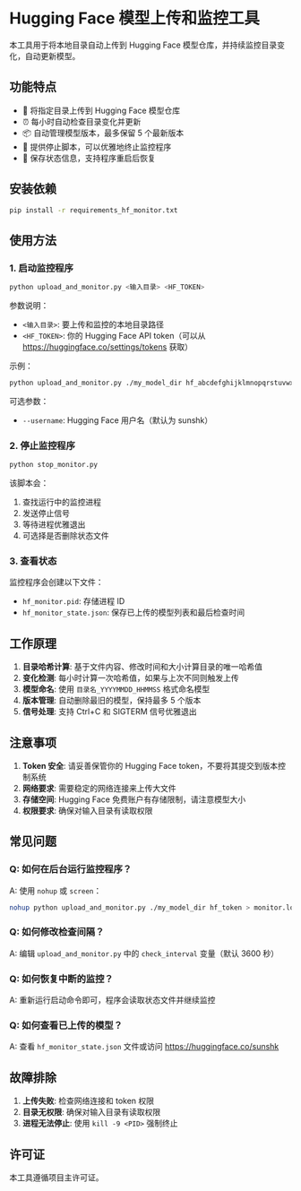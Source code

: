 # Hugging Face 模型上传和监控工具

本工具用于将本地目录自动上传到 Hugging Face 模型仓库，并持续监控目录变化，自动更新模型。

## 功能特点

- 🚀 将指定目录上传到 Hugging Face 模型仓库
- ⏰ 每小时自动检查目录变化并更新
- 📦 自动管理模型版本，最多保留 5 个最新版本
- 🛑 提供停止脚本，可以优雅地终止监控程序
- 📝 保存状态信息，支持程序重启后恢复

## 安装依赖

```bash
pip install -r requirements_hf_monitor.txt
```

## 使用方法

### 1. 启动监控程序

```bash
python upload_and_monitor.py <输入目录> <HF_TOKEN>
```

参数说明：
- `<输入目录>`: 要上传和监控的本地目录路径
- `<HF_TOKEN>`: 你的 Hugging Face API token（可以从 https://huggingface.co/settings/tokens 获取）

示例：
```bash
python upload_and_monitor.py ./my_model_dir hf_abcdefghijklmnopqrstuvwxyz
```

可选参数：
- `--username`: Hugging Face 用户名（默认为 sunshk）

### 2. 停止监控程序

```bash
python stop_monitor.py
```

该脚本会：
1. 查找运行中的监控进程
2. 发送停止信号
3. 等待进程优雅退出
4. 可选择是否删除状态文件

### 3. 查看状态

监控程序会创建以下文件：
- `hf_monitor.pid`: 存储进程 ID
- `hf_monitor_state.json`: 保存已上传的模型列表和最后检查时间

## 工作原理

1. **目录哈希计算**: 基于文件内容、修改时间和大小计算目录的唯一哈希值
2. **变化检测**: 每小时计算一次哈希值，如果与上次不同则触发上传
3. **模型命名**: 使用 `目录名_YYYYMMDD_HHMMSS` 格式命名模型
4. **版本管理**: 自动删除最旧的模型，保持最多 5 个版本
5. **信号处理**: 支持 Ctrl+C 和 SIGTERM 信号优雅退出

## 注意事项

1. **Token 安全**: 请妥善保管你的 Hugging Face token，不要将其提交到版本控制系统
2. **网络要求**: 需要稳定的网络连接来上传大文件
3. **存储空间**: Hugging Face 免费账户有存储限制，请注意模型大小
4. **权限要求**: 确保对输入目录有读取权限

## 常见问题

### Q: 如何在后台运行监控程序？
A: 使用 `nohup` 或 `screen`：
```bash
nohup python upload_and_monitor.py ./my_model_dir hf_token > monitor.log 2>&1 &
```

### Q: 如何修改检查间隔？
A: 编辑 `upload_and_monitor.py` 中的 `check_interval` 变量（默认 3600 秒）

### Q: 如何恢复中断的监控？
A: 重新运行启动命令即可，程序会读取状态文件并继续监控

### Q: 如何查看已上传的模型？
A: 查看 `hf_monitor_state.json` 文件或访问 https://huggingface.co/sunshk

## 故障排除

1. **上传失败**: 检查网络连接和 token 权限
2. **目录无权限**: 确保对输入目录有读取权限
3. **进程无法停止**: 使用 `kill -9 <PID>` 强制终止

## 许可证

本工具遵循项目主许可证。

